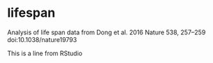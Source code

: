 # lifespan
Analysis of life span data from Dong et al. 2016 Nature 538, 257–259 doi:10.1038/nature19793

This is a line from RStudio